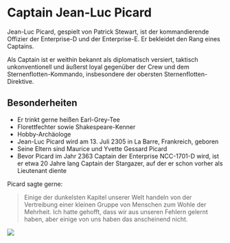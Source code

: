 # Captain Jean-Luc Picard

Jean-Luc Picard, gespielt von Patrick Stewart, ist der kommandierende Offizier der Enterprise-D und der Enterprise-E. Er bekleidet den Rang eines Captains.

Als Captain ist er weithin bekannt als diplomatisch versiert, taktisch unkonventionell und äußerst loyal gegenüber der Crew und dem Sternenflotten-Kommando, insbesondere der obersten Sternenflotten-Direktive.

## Besonderheiten

* Er trinkt gerne heißen Earl-Grey-Tee
* Florettfechter sowie Shakespeare-Kenner
* Hobby-Archäologe
* Jean-Luc Picard wird am 13. Juli 2305 in La Barre, Frankreich, geboren
* Seine Eltern sind Maurice und Yvette Gessard Picard
* Bevor Picard im Jahr 2363 Captain der Enterprise NCC-1701-D wird, ist er etwa 20 Jahre lang Captain der Stargazer, auf der er schon vorher als Lieutenant diente

Picard sagte gerne:

> Einige der dunkelsten Kapitel unserer Welt handeln von der Vertreibung einer kleinen Gruppe von Menschen zum Wohle der Mehrheit.
> Ich hatte gehofft, dass wir aus unseren Fehlern gelernt haben, aber einige von uns haben das anscheinend nicht.

<img src="https://upload.wikimedia.org/wikipedia/commons/2/2e/Jean-Luc_Picard_2.jpg"/>
